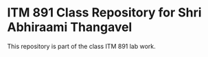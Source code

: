 # ITM 891 Class Repository for Shri Abhiraami Thangavel

This repository is part of the class ITM 891 lab work.
